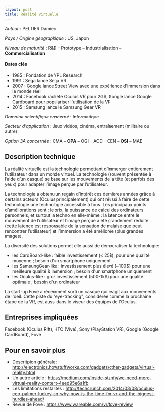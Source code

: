 ```yaml
---
layout: post
title: Réalité Virtuelle
---
```


_Auteur_ : PELTIER Damien

_Pays / Origine géographique_ : US, Japon


_Niveau de maturité_ : R&D – Prototype – Industrialisation – **Commercialisation**


#### Dates clés
+ 1985 : Fondation de VPL Research
+ 1991 : Sega lance Sega VR
+ 2007 : Google lance Street View avec une expérience d'immersion dans le monde réel
+ 2014 : Facebook rachète Oculus VR pour 2G$, Google lance Google Cardboard pour populariser l'utilisation de la VR
+ 2015 : Samsung lance le Samsung Gear VR


_Domaine scientifique concerné_ : Informatique


_Secteur d’application_ : Jeux vidéos, cinéma, entraînement (militaire ou autre)

_Option 3A concernée_ : OMA – **OPA** – OGI – ACD – OEN – **OSI** – MAE


## Description technique

La réalité virtuelle est la technologie permettant d’immerger entièrement l’utilisateur dans un monde virtuel. La technologie (souvent présentée à l’aide d’un casque) se base sur les mouvements de la tête (et parfois des yeux) pour adapter l’image perçue par l’utilisateur.

La technologie a obtenu un regain d’intérêt ces dernières années grâce à certains acteurs (Oculus principalement) qui ont réussi à faire de cette technologie une technologie accessible à tous. Les principaux points d’améliorations sont : le prix, la puissance de calcul des ordinateurs personnels, et surtout la techno en elle-même : la latence entre le mouvement de l’utilisateur et l’image perçue a été grandement réduite (cette latence est responsable de la sensation de malaise que peut rencontrer l’utilisateur) et l’immersion a été améliorée (plus grandes images).

La diversité des solutions permet elle aussi de démocratiser la technologie:
+ les CardBoard-like : faible investissement (< 25$), pour une qualité moyenne ; besoin d'un smartphone uniquement
+ les SamsungGear-like : investissement plus élevé (~100$) pour une meilleure qualité & immersion ; besoin d'un smartphone uniquement
+ les Oculus-like : gros investissement (500-1k$) pour une qualité optimale ; besoin d'un ordinateur

La start-up Fove a récemment sorti un casque qui réagit aux mouvements de l'oeil. Cette piste du "eye-tracking", considérée comme la prochaine étape de la VR, est aussi dans le viseur des équipes de l'Oculus.

## Entreprises impliquées

Facebook (Oculus Rift), HTC (Vive), Sony (PlayStation VR), Google (Google CardBoard), Fove

## Pour en savoir plus

+ Descritpion générale : <http://electronics.howstuffworks.com/gadgets/other-gadgets/virtual-reality.html>
+ Un autre article : <https://medium.com/inside-stanfy/we-need-more-virtual-reality-content-4eed95e6a1fb>
+ Les limitations restantes : <http://techcrunch.com/2014/03/08/oculus-ceo-palmer-luckey-on-why-now-is-the-time-for-vr-and-the-biggest-hurdles-ahead/>
+ Revue de Fove : <https://www.wareable.com/vr/fove-review>
